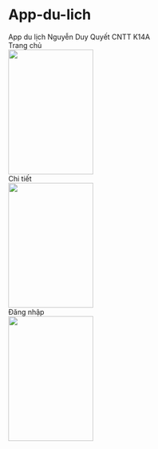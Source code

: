 # App-du-lich

App du lịch Nguyễn Duy Quyết CNTT K14A</br>
Trang chủ </br>
<img src="https://scontent.fhan5-2.fna.fbcdn.net/v/t1.0-9/72464747_956427148067594_8308614530464743424_n.jpg?_nc_cat=102&_nc_oc=AQkpHw7R8quM-_Pcd_KW95tcb2whoEpjZEBCPddph6kO11J-BTW2AW1jq0jAk3Awsshh_xPzDmFFOc_QTK-4-6Pc&_nc_ht=scontent.fhan5-2.fna&oh=ad7591901cb2a347964ae66bf292cde2&oe=5E2F7069"  height="250" width="170"></br>
Chi tiết</br>
<img src="https://scontent.fhan5-2.fna.fbcdn.net/v/t1.0-9/72376675_956427158067593_4657679427335880704_n.jpg?_nc_cat=102&_nc_oc=AQnOH-NLohIpgPtcM0Rhy88RLFtRuqmrlEDpHqYDk-bmxC6bo4mDP_SrOCtMcCPtxQum9cVO5TOyyM_kuRjjEhEZ&_nc_ht=scontent.fhan5-2.fna&oh=a8f6bed3b8321ff4010061e3d8661a28&oe=5E316363"  height="250" width="170"></br>
Đăng nhập</br>
<img src="https://scontent.fhan5-2.fna.fbcdn.net/v/t1.0-9/72224602_956427178067591_7574322397277323264_n.jpg?_nc_cat=110&_nc_oc=AQkQZNb0hu6dz6JTVyCsQHlQoeIqnF0iNFWkOiuCJmTr1iCBe4chBbwpgQ7-X7jqPriI_FyQdSz1i6g0GHVVic4Z&_nc_ht=scontent.fhan5-2.fna&oh=8b38d383d3ead61d2a3a092a1780306d&oe=5E65200A"  height="250" width="170">

